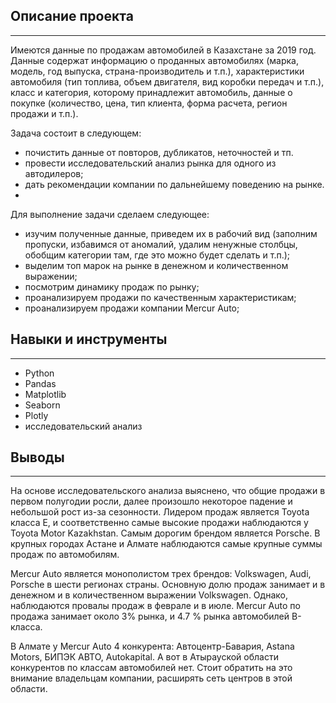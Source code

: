 ## **Описание проекта**  
_______________________________________________________________________________________________________________________________________________________________________
Имеются данные по продажам автомобилей в Казахстане за 2019 год. Данные содержат информацию о проданных автомобилях (марка, модель, год выпуска, страна-производитель и т.п.), характеристики автомобиля (тип топлива, объем двигателя, вид коробки передач и т.п.), класс и категория, которому принадлежит автомобиль, данные о покупке (количество, цена, тип клиента, форма расчета, регион продажи и т.п.). 

Задача состоит в следующем:

- почистить данные от повторов, дубликатов, неточностей и тп.
- провести исследовательский анализ рынка для одного из автодилеров;
- дать рекомендации компании по дальнейшему поведению на рынке.
- 
Для выполнение задачи сделаем следующее:

- изучим полученные данные, приведем их в рабочий вид (заполним пропуски, избавимся от аномалий, удалим ненужные столбцы, обобщим категории там, где это можно будет сделать и т.п.);
- выделим топ марок на рынке в денежном и количественном выражении;
- посмотрим динамику продаж по рынку;
- проанализируем продажи по качественным характеристикам;
- проанализируем продажи компании Mercur Auto;

## **Навыки и инструменты**  
_______________________________________________________________________________________________________________________________________________________________________

- Python
- Pandas
- Matplotlib
- Seaborn
- Plotly
- исследовательский анализ


## **Выводы**  
_________________________________________________________________________________________________________________________________________________________________________

На основе исследовательского анализа выяснено, что общие продажи в первом полугодии росли, далее произошло некоторое падение и небольшой рост из-за сезонности.
Лидером продаж является Toyota класса E, и соответственно самые высокие продажи наблюдаются у Toyota Motor Kazakhstan.
Самым дорогим брендом является Porsche.
В крупных городах Астане и Алмате наблюдаются самые крупные суммы продаж по автомобилям.

Mercur Auto является монополистом трех брендов: Volkswagen, Audi, Porsche в шести регионах страны.
Основную долю продаж занимает и в денежном и в количественном выражении Volkswagen. Однако, наблюдаются провалы продаж в феврале и в июле.
Mercur Auto по продажа занимает около 3% рынка, и 4.7 % рынка автомобилей B-класса.

В Алмате у Mercur Auto 4 конкурента: Автоцентр-Бавария, Astana Motors, БИПЭК АВТО, Autokapital. А вот в Атырауской области конкурентов по классам автомобилей нет. Стоит обратить на это внимание владельцам компании, расширять сеть центров в этой области.
